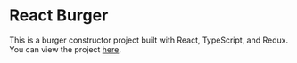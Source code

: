 # React Burger 

This is a burger constructor project built with React, TypeScript, and Redux. You can view the project [here](https://no-l1k.github.io/react-burger/index.html).